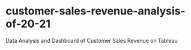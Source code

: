 # customer-sales-revenue-analysis-of-20-21
Data Analysis and Dashboard of  Customer Sales Revenue on Tableau 
